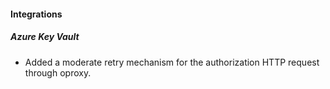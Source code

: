 
#### Integrations

##### Azure Key Vault

- Added a moderate retry mechanism for the authorization HTTP request through oproxy.
